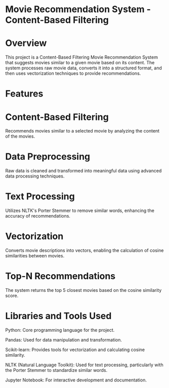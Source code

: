 
# Movie Recommendation System - Content-Based Filtering



# Overview

This project is a Content-Based Filtering Movie Recommendation System that suggests movies similar to a given movie based on its content. The system processes raw movie data, converts it into a structured format, and then uses  vectorization techniques to provide recommendations.

# Features

# Content-Based Filtering
Recommends movies similar to a selected movie by analyzing the content of the movies.

# Data Preprocessing
Raw data is cleaned and transformed into meaningful data using advanced data processing techniques.
# Text Processing
Utilizes NLTK's Porter Stemmer to remove similar words, enhancing the accuracy of recommendations.

# Vectorization
Converts movie descriptions into vectors, enabling the calculation of cosine similarities between movies.

# Top-N Recommendations
The system returns the top 5 closest movies based on the cosine similarity score.



# Libraries and Tools Used
Python: Core programming language for the project.

Pandas: Used for data manipulation and transformation.

Scikit-learn: Provides tools for vectorization and calculating cosine similarity.

NLTK (Natural Language Toolkit): Used for text processing, particularly with the 
Porter Stemmer to standardize similar words.

Jupyter Notebook: For interactive development and documentation.
